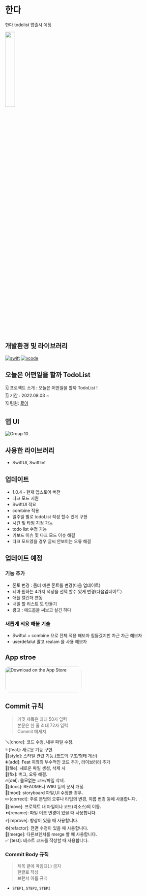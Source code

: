 # 한다
 한다 todolist 앱출시 예정</br>
 <p>
 <img src = "https://user-images.githubusercontent.com/75601594/183279233-7920b855-8a97-4bea-8df7-ce02ae7179d1.png" width="25%">
</p>

## 개발환경 및 라이브러리
[![swift](https://img.shields.io/badge/swift-5.0-orange)]()
[![xcode](https://img.shields.io/badge/Xcode-13.0-blue)]()

## 오늘은 어떤일을 할까  TodoList  
🗓 프로젝트 소개 : 오늘은 어떤일을 할까  TodoList  !</br>
🗓 기간 : 2022.08.03 ~   </br>
🗓 팀원: [로이](https://github.com/Roy-wonji) </br>

##  앱 UI

![Group 10](https://user-images.githubusercontent.com/75601594/183279424-97de001b-1972-42b4-9b57-fc6b589c9de7.png)


## 사용한 라이브러리
- SwiftUI, Swiftlint

## 업데이트 
- 1.0.4 - 현재 앱스토어 버전 
- 다크 모드 지원
- SwiftUI 적요
- combine 적용 
- 일주일 별로 todoList 작성 할수 있게 구현 
- 시간 및  타임  지정 가능
- todo list 수정 가능 
- 키보드 이슈 및  다크 모드 이슈 해결
- 다크 모드였을 경우 글씨 안보이는 오류 해결


## 업데이트 예정
### 기능 추가 
- 폰토 변경 : 좀더 예쁜 폰트롤 변경(다음 업데이트)
- 테마 원하는 4가지 색상을 선택 할수 있게 변경(다음업데이트)
- 애플 캘린더 연동 
- 내일 할 리스트 도 만들기
- 광고 : 에드몹을 써보고 싶긴 하다

### 새롭게 적용 해볼 기술 
- SwiftuI + combine 으로 전체 적용 해보자 힘들겠지만  차근 차근 해보자
- userdefalut 말고  realam 을 사용 해보자 

## App stroe
<a href="https://apps.apple.com/us/app/%ED%95%9C%EB%8B%A4/id1638511157" style="display: inline-block; overflow: hidden; border-radius: 13px; width: 250px; height: 83px;"><img src="https://tools.applemediaservices.com/api/badges/download-on-the-app-store/black/en-US?size=250x83&amp" alt="Download on the App Store" style="border-radius: 13px; width: 250px; height: 83px;"></a>



## Commit 규칙
> 커밋 제목은 최대 50자 입력 </br>
본문은 한 줄 최대 72자 입력 </br>
Commit 메세지 </br>

🪛[chore]: 코드 수정, 내부 파일 수정. </br>
✨[feat]: 새로운 기능 구현. </br>
🎨[style]: 스타일 관련 기능.(코드의 구조/형태 개선) </br>
➕[add]: Feat 이외의 부수적인 코드 추가, 라이브러리 추가 </br>
🔧[file]: 새로운 파일 생성, 삭제 시 </br>
🐛[fix]: 버그, 오류 해결. </br>
🔥[del]: 쓸모없는 코드/파일 삭제. </br>
📝[docs]: README나 WIKI 등의 문서 개정. </br>
💄[mod]: storyboard 파일,UI 수정한 경우. </br>
✏️[correct]: 주로 문법의 오류나 타입의 변경, 이름 변경 등에 사용합니다. </br>
🚚[move]: 프로젝트 내 파일이나 코드(리소스)의 이동. </br>
⏪️[rename]: 파일 이름 변경이 있을 때 사용합니다. </br>
⚡️[improve]: 향상이 있을 때 사용합니다. </br>
♻️[refactor]: 전면 수정이 있을 때 사용합니다. </br>
🔀[merge]: 다른브렌치를 merge 할 때 사용합니다. </br>
✅ [test]: 테스트 코드를 작성할 때 사용합니다. </br>

### Commit Body 규칙
> 제목 끝에 마침표(.) 금지 </br>
한글로 작성 </br>
브랜치 이름 규칙

- `STEP1`, `STEP2`, `STEP3`
